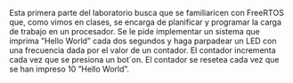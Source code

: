 Esta primera parte del laboratorio busca que se familiaricen con FreeRTOS que, como vimos
en clases, se encarga de planificar y programar la carga de trabajo en un procesador.
Se le pide implementar un sistema que imprima ”Hello World” cada dos segundos y
haga parpadear un LED con una frecuencia dada por el valor de un contador. El contador
incrementa cada vez que se presiona un bot´on. El contador se resetea cada vez que se han
impreso 10 ”Hello World”.
